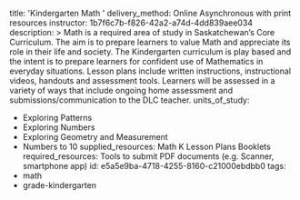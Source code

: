 title: 'Kindergarten Math '
delivery_method: Online Asynchronous with print resources
instructor: 1b7f6c7b-f826-42a2-a74d-4dd839aee034
description: >
  Math is a required area of study in Saskatchewan’s Core Curriculum. The aim is to prepare learners
  to value Math and appreciate its role in their life and society. The Kindergarten curriculum is play
  based and the intent is to prepare learners for confident use of Mathematics in everyday situations.
  Lesson plans include written instructions, instructional videos, handouts and assessment tools.
  Learners will be assessed in a variety of ways that include ongoing home assessment and
  submissions/communication to the DLC teacher.
units_of_study:
  - Exploring Patterns
  - Exploring Numbers
  - Exploring Geometry and Measurement
  - Numbers to 10
supplied_resources: Math K Lesson Plans Booklets
required_resources: Tools to submit PDF documents (e.g. Scanner, smartphone app)
id: e5a5e9ba-4718-4255-8160-c21000ebdbb0
tags:
  - math
  - grade-kindergarten
